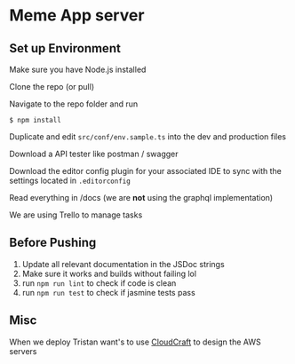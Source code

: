 # Meme App server

## Set up Environment

Make sure you have Node.js installed

Clone the repo (or pull)

Navigate to the repo folder and run

	$ npm install

Duplicate and edit `src/conf/env.sample.ts` into the dev and production files

Download a API tester like postman / swagger

Download the editor config plugin for your associated IDE to sync with the settings located in `.editorconfig`

Read everything in /docs (we are **not** using the graphql implementation)

We are using Trello to manage tasks

## Before Pushing

1. Update all relevant documentation in the JSDoc strings
2. Make sure it works and builds without failing lol
3. run `npm run lint` to check if code is clean
4. run `npm run test` to check if jasmine tests pass

## Misc

When we deploy Tristan want's to use [CloudCraft](https://cloudcraft.co/) to design the AWS servers
